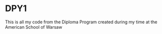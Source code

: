 # DPY1

This is all my code from the Diploma Program created during my time at the American School of Warsaw